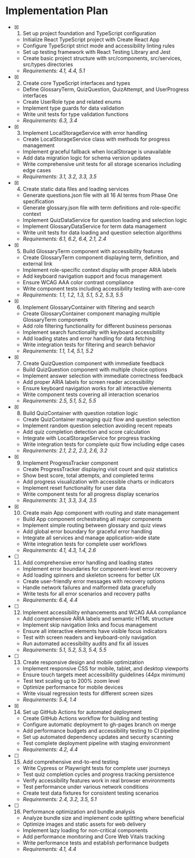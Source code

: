 # Implementation Plan

- [x] 1. Set up project foundation and TypeScript configuration
  - Initialize React TypeScript project with Create React App
  - Configure TypeScript strict mode and accessibility linting rules
  - Set up testing framework with React Testing Library and Jest
  - Create basic project structure with src/components, src/services, src/types directories
  - _Requirements: 4.1, 4.4, 5.1_

- [x] 2. Create core TypeScript interfaces and types
  - Define GlossaryTerm, QuizQuestion, QuizAttempt, and UserProgress interfaces
  - Create UserRole type and related enums
  - Implement type guards for data validation
  - Write unit tests for type validation functions
  - _Requirements: 6.3, 3.4_

- [x] 3. Implement LocalStorageService with error handling
  - Create LocalStorageService class with methods for progress management
  - Implement graceful fallback when localStorage is unavailable
  - Add data migration logic for schema version updates
  - Write comprehensive unit tests for all storage scenarios including edge cases
  - _Requirements: 3.1, 3.2, 3.3, 3.5_

- [x] 4. Create static data files and loading services
  - Generate questions.json file with all 16 AI terms from Phase One specification
  - Generate glossary.json file with term definitions and role-specific context
  - Implement QuizDataService for question loading and selection logic
  - Implement GlossaryDataService for term data management
  - Write unit tests for data loading and question selection algorithms
  - _Requirements: 6.1, 6.2, 6.4, 2.1, 2.4_

- [x] 5. Build GlossaryTerm component with accessibility features
  - Create GlossaryTerm component displaying term, definition, and external link
  - Implement role-specific context display with proper ARIA labels
  - Add keyboard navigation support and focus management
  - Ensure WCAG AAA color contrast compliance
  - Write component tests including accessibility testing with axe-core
  - _Requirements: 1.1, 1.2, 1.3, 5.1, 5.2, 5.3, 5.5_

- [x] 6. Implement GlossaryContainer with filtering and search
  - Create GlossaryContainer component managing multiple GlossaryTerm components
  - Add role filtering functionality for different business personas
  - Implement search functionality with keyboard accessibility
  - Add loading states and error handling for data fetching
  - Write integration tests for filtering and search behavior
  - _Requirements: 1.1, 1.4, 5.1, 5.2_

- [x] 7. Create QuizQuestion component with immediate feedback
  - Build QuizQuestion component with multiple choice options
  - Implement answer selection with immediate correctness feedback
  - Add proper ARIA labels for screen reader accessibility
  - Ensure keyboard navigation works for all interactive elements
  - Write component tests covering all interaction scenarios
  - _Requirements: 2.5, 5.1, 5.2, 5.5_

- [x] 8. Build QuizContainer with question rotation logic
  - Create QuizContainer managing quiz flow and question selection
  - Implement random question selection avoiding recent repeats
  - Add quiz completion detection and score calculation
  - Integrate with LocalStorageService for progress tracking
  - Write integration tests for complete quiz flow including edge cases
  - _Requirements: 2.1, 2.2, 2.3, 2.6, 3.2_

- [x] 9. Implement ProgressTracker component
  - Create ProgressTracker displaying visit count and quiz statistics
  - Show best score, total attempts, and completed terms
  - Add progress visualization with accessible charts or indicators
  - Implement reset functionality for user data
  - Write component tests for all progress display scenarios
  - _Requirements: 3.1, 3.3, 3.4, 3.5_

- [x] 10. Create main App component with routing and state management
  - Build App component orchestrating all major components
  - Implement simple routing between glossary and quiz views
  - Add global error boundary for graceful error handling
  - Integrate all services and manage application-wide state
  - Write integration tests for complete user workflows
  - _Requirements: 4.1, 4.3, 1.4, 2.6_

- [ ] 11. Add comprehensive error handling and loading states
  - Implement error boundaries for component-level error recovery
  - Add loading spinners and skeleton screens for better UX
  - Create user-friendly error messages with recovery options
  - Handle network failures and malformed data gracefully
  - Write tests for all error scenarios and recovery paths
  - _Requirements: 6.4, 4.4_

- [ ] 12. Implement accessibility enhancements and WCAG AAA compliance
  - Add comprehensive ARIA labels and semantic HTML structure
  - Implement skip navigation links and focus management
  - Ensure all interactive elements have visible focus indicators
  - Test with screen readers and keyboard-only navigation
  - Run automated accessibility audits and fix all issues
  - _Requirements: 5.1, 5.2, 5.3, 5.4, 5.5_

- [ ] 13. Create responsive design and mobile optimization
  - Implement responsive CSS for mobile, tablet, and desktop viewports
  - Ensure touch targets meet accessibility guidelines (44px minimum)
  - Test text scaling up to 200% zoom level
  - Optimize performance for mobile devices
  - Write visual regression tests for different screen sizes
  - _Requirements: 5.4, 1.4_

- [x] 14. Set up GitHub Actions for automated deployment
  - Create GitHub Actions workflow for building and testing
  - Configure automatic deployment to gh-pages branch on merge
  - Add performance budgets and accessibility testing to CI pipeline
  - Set up automated dependency updates and security scanning
  - Test complete deployment pipeline with staging environment
  - _Requirements: 4.2, 4.4_

- [ ] 15. Add comprehensive end-to-end testing
  - Write Cypress or Playwright tests for complete user journeys
  - Test quiz completion cycles and progress tracking persistence
  - Verify accessibility features work in real browser environments
  - Test performance under various network conditions
  - Create test data fixtures for consistent testing scenarios
  - _Requirements: 2.4, 3.2, 3.5, 5.1_

- [ ] 16. Performance optimization and bundle analysis
  - Analyze bundle size and implement code splitting where beneficial
  - Optimize images and static assets for web delivery
  - Implement lazy loading for non-critical components
  - Add performance monitoring and Core Web Vitals tracking
  - Write performance tests and establish performance budgets
  - _Requirements: 4.1, 4.4_